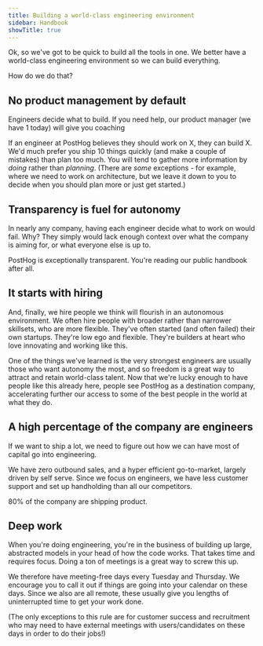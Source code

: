 ```yaml
---
title: Building a world-class engineering environment
sidebar: Handbook
showTitle: true
---
```


Ok, so we've got to be quick to build all the tools in one. We better have a world-class engineering environment so we can build everything.

How do we do that?

## No product management by default

Engineers decide what to build. If you need help, our product manager (we have 1 today) will give you coaching 

If an engineer at PostHog believes they should work on X, they can build X. We'd much prefer you ship 10 things quickly (and make a couple of mistakes) than plan too much. You will tend to gather more information by _doing_ rather than _planning_. (There are _some_ exceptions - for example, where we need to work on architecture, but we leave it down to you to decide when you should plan more or just get started.)

## Transparency is fuel for autonomy

In nearly any company, having each engineer decide what to work on would fail. Why? They simply would lack enough context over what the company is aiming for, or what everyone else is up to.

PostHog is exceptionally transparent. You're reading our public handbook after all.

## It starts with hiring

And, finally, we hire people we think will flourish in an autonomous environment. We often hire people with broader rather than narrower skillsets, who are more flexible. They've often started (and often failed) their own startups. They're low ego and flexible. They're builders at heart who love innovating and working like this.

One of the things we've learned is the very strongest engineers are usually those who want autonomy the most, and so freedom is a great way to attract and retain world-class talent. Now that we're lucky enough to have people like this already here, people see PostHog as a destination company, accelerating further our access to some of the best people in the world at what they do.

## A high percentage of the company are engineers

If we want to ship a lot, we need to figure out how we can have most of capital go into engineering.

We have zero outbound sales, and a hyper efficient go-to-market, largely driven by self serve. Since we focus on engineers, we have less customer support and set up handholding than all our competitors.

80% of the company are shipping product.
 
## Deep work

When you're doing engineering, you're in the business of building up large, abstracted models in your head of how the code works. That takes time and requires focus. Doing a ton of meetings is a great way to screw this up.

We therefore have meeting-free days every Tuesday and Thursday. We encourage you to call it out if things are going into your calendar on these days. Since we also are all remote, these usually give you lengths of uninterrupted time to get your work done.

(The only exceptions to this rule are for customer success and recruitment who may need to have external meetings with users/candidates on these days in order to do their jobs!)
